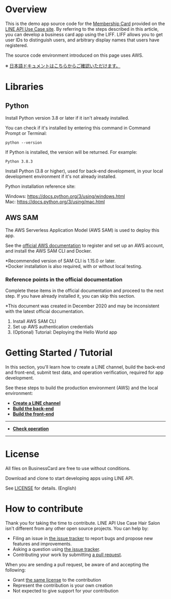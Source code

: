 # Overview

This is the demo app source code for the [Membership Card](https://lineapiusecase.com/en/api/miniliff.html) provided on the [LINE API Use Case site](https://lineapiusecase.com/en/top.html). By referring to the steps described in this article, you can develop a business card app using the LIFF. LIFF allows you to get user IDs to distinguish users, and arbitrary display names that users have registered.

The source code environment introduced on this page uses AWS.

※ [日本語ドキュメントはこちらからご確認いただけます。](../../README.md)

# Libraries

## Python

Install Python version 3.8 or later if it isn't already installed.

You can check if it's installed by entering this command in Command Prompt or Terminal:

```
python --version
```

If Python is installed, the version will be returned. For example:

```
Python 3.8.3
```

Install Python (3.8 or higher), used for back-end development, in your local development environment if it's not already installed.

Python installation reference site:

Windows: https://docs.python.org/3/using/windows.html  
Mac: https://docs.python.org/3/using/mac.html

## AWS SAM

The AWS Serverless Application Model (AWS SAM) is used to deploy this app.

See the [official AWS documentation](https://docs.aws.amazon.com/serverless-application-model/latest/developerguide/serverless-sam-cli-install.html) to register and set up an AWS account, and install the AWS SAM CLI and Docker.

*Recommended version of SAM CLI is 1.15.0 or later.  
*Docker installation is also required, with or without local testing.

### Reference points in the official documentation

Complete these items in the official documentation and proceed to the next step. If you have already installed it, you can skip this section.

*This document was created in December 2020 and may be inconsistent with the latest official documentation.

1. Install AWS SAM CLI
1. Set up AWS authentication credentials
1. (Optional) Tutorial: Deploying the Hello World app

# Getting Started / Tutorial

In this section, you'll learn how to create a LINE channel, build the back-end and front-end, submit test data, and operation verification, required for app development.

See these steps to build the production environment (AWS) and the local environment:

- **[Create a LINE channel](liff-channel-create.md)**
- **[Build the back-end](back-end-construction.md)**
- **[Build the front-end](front-end-construction.md)**
***
- **[Check operation](validation.md)**
***

# License

All files on BusinessCard are free to use without conditions.

Download and clone to start developing apps using LINE API.

See [LICENSE](LICENSE) for details. (English)

# How to contribute

Thank you for taking the time to contribute. LINE API Use Case Hair Salon isn't different from any other open source projects. You can help by:

- Filing an issue in [the issue tracker](https://github.com/line/line-api-use-case-liff/issues) to report bugs and propose new features and improvements.
- Asking a question using [the issue tracker](https://github.com/line/line-api-use-case-liff/issues).
- Contributing your work by submitting [a pull request](https://github.com/line/line-api-use-case-liff/pulls).

When you are sending a pull request, be aware of and accepting the following:

- Grant [the same license](LICENSE) to the contribution
- Represent the contribution is your own creation
- Not expected to give support for your contribution
